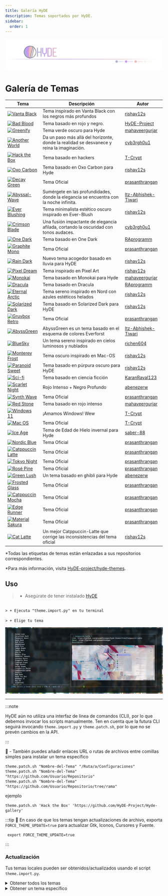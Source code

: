 ```yaml
---
title: Galería HyDE
description: Temas soportados por HyDE.
sidebar:
  order: 1
---
```


<div align = center><img src="https://raw.githubusercontent.com/prasanthrangan/hyprdots/main/Source/assets/hyde_banner.png"><br></div>

# Galería de Temas

<!-- TABLE_START -->

| Tema                                                                                                                                                                 | Descripción                                                                       | Autor                                                        |
| --------------------------------------------------------------------------------------------------------------------------------------------------------------------- | --------------------------------------------------------------------------------- | ------------------------------------------------------------- |
| [![Vanta Black](https://placehold.co/180x50/000000/FFFFFF?text=Vanta+Black&font=Oswald)](https://github.com/rishav12s/Vanta-Black)                                    | Tema inspirado en Vanta Black con los negros más profundos                              | [rishav12s](https://github.com/rishav12s)                     |
| [![Bad Blood](https://placehold.co/180x50/030000/DF1010?text=Bad+Blood&font=Oswald)](https://github.com/HyDE-Project/hyde-gallery/tree/Bad-Blood)                     | Tema basado en rojo y negro.                                                          | [HyDE-Project](https://github.com/HyDE-Project)               |
| [![Greenify](https://placehold.co/180x50/0e120f/295233?text=Greenify&font=Oswald)](https://github.com/mahaveergurjar/Theme-Gallery/tree/Greenify)                     | Tema verde oscuro para Hyde                                                   | [mahaveergurjar](https://github.com/mahaveergurjar)           |
| [![Another World](https://placehold.co/180x50/11111B/6AA9C9?text=Another+World&font=Oswald)](https://github.com/cyb3rgh0u1/Another-World)                             | Da un paso más allá del horizonte, donde la realidad se desvanece y reina la imaginación.      | [cyb3rgh0u1](https://github.com/cyb3rgh0u1)                   |
| [![Hack the Box](https://placehold.co/180x50/061234/50AA09?text=Hack+the+Box&font=Oswald)](https://github.com/HyDE-Project/hyde-gallery/tree/Hack-the-Box)            | Tema basado en hackers                                                                | [T-Crypt](https://github.com/T-Crypt)                         |
| [![Oxo Carbon](https://placehold.co/180x50/161616/EE5396?text=Oxo+Carbon&font=Oswald)](https://github.com/rishav12s/Oxo-Carbon)                                       | Tema basado en Oxo Carbon para Hyde                                                   | [rishav12s](https://github.com/rishav12s)                     |
| [![Decay Green](https://placehold.co/180x50/14161E/95D3AF?text=Decay+Green&font=Oswald)](https://github.com/HyDE-Project/hyde-themes/tree/Decay-Green)                | Tema Oficial                                                                    | [prasanthrangan](https://github.com/prasanthrangan)           |
| [![Abyssal-Wave](https://placehold.co/180x50/16161D/C8C093?text=Abyssal-Wave&font=Oswald)](https://github.com/Itz-Abhishek-Tiwari/Abyssal-Wave)                       | Sumérgete en las profundidades, donde la elegancia se encuentra con la noche infinita.                      | [Itz-Abhishek-Tiwari](https://github.com/Itz-Abhishek-Tiwari) |
| [![Ever Blushing](https://placehold.co/180x50/141b1e/67b0e8?text=Ever+Blushing&font=Oswald)](https://github.com/rishav12s/Ever-Blushing)                              | Tema minimalista estético oscuro inspirado en Ever-Blush                                  | [rishav12s](https://github.com/rishav12s)                     |
| [![Crimson Blade](https://placehold.co/180x50/082451/D32D6B?text=Crimson+Blade&font=Oswald)](https://github.com/cyb3rgh0u1/Crimson-Blade)                             | Una fusión impactante de elegancia afilada, cortando la oscuridad con tonos audaces. | [cyb3rgh0u1](https://github.com/cyb3rgh0u1)                   |
| [![One Dark](https://placehold.co/180x50/1E212B/5B6B76?text=One+Dark&font=Oswald)](https://github.com/RAprogramm/HyDe-Themes/tree/One-Dark)                           | Tema basado en One Dark                                                              | [RAprogramm](https://github.com/RAprogramm)                   |
| [![Graphite Mono](https://placehold.co/180x50/222222/D9D9D9?text=Graphite+Mono&font=Oswald)](https://github.com/HyDE-Project/hyde-themes/tree/Graphite-Mono)          | Tema Oficial                                                                    | [prasanthrangan](https://github.com/prasanthrangan)           |
| [![Rain Dark](https://placehold.co/180x50/1E2233/822195?text=Rain+Dark&font=Oswald)](https://github.com/rishav12s/Rain-Dark)                                          | Nuevo tema acogedor basado en lluvia para HyDE                                                | [rishav12s](https://github.com/rishav12s)                     |
| [![Pixel Dream](https://placehold.co/180x50/282828/EBDDB2?text=Pixel+Dream&font=Oswald)](https://github.com/rishav12s/Pixel-Dream)                                    | Tema inspirado en Pixel Art                                                          | [rishav12s](https://github.com/rishav12s)                     |
| [![Monokai](https://placehold.co/180x50/2d2a2e/f92672?text=Monokai&font=Oswald)](https://github.com/mahaveergurjar/Theme-Gallery/tree/Monokai)                        | Tema basado en Monokai para Hyde                                                      | [mahaveergurjar](https://github.com/mahaveergurjar)           |
| [![Dracula](https://placehold.co/180x50/2B2E3B/607988?text=Dracula&font=Oswald)](https://github.com/RAprogramm/HyDe-Themes/tree/Dracula)                              | Tema basado en Dracula                                                               | [RAprogramm](https://github.com/RAprogramm)                   |
| [![Eternal Arctic](https://placehold.co/180x50/2E3440/88C0D0?text=Eternal+Arctic&font=Oswald)](https://github.com/rishav12s/Eternal-Arctic)                           | Tema sereno inspirado en Nord con azules estéticos helados                          | [rishav12s](https://github.com/rishav12s)                     |
| [![Solarized Dark](https://placehold.co/180x50/044655/259E9C?text=Solarized+Dark&font=Oswald)](https://github.com/rishav12s/Solarized-Dark)                           | Tema basado en Solarized Dark para HyDE                                               | [rishav12s](https://github.com/rishav12s)                     |
| [![Gruvbox Retro](https://placehold.co/180x50/353842/ADAE89?text=Gruvbox+Retro&font=Oswald)](https://github.com/HyDE-Project/hyde-themes/tree/Gruvbox-Retro)          | Tema Oficial                                                                    | [prasanthrangan](https://github.com/prasanthrangan)           |
| [![AbyssGreen](https://placehold.co/180x50/373C3F/83B38E?text=AbyssGreen&font=Oswald)](https://github.com/Itz-Abhishek-Tiwari/AbyssGreen)                             | AbyssGreen es un tema basado en el esquema de colores Everforst                         | [Itz-Abhishek-Tiwari](https://github.com/Itz-Abhishek-Tiwari) |
| [![BlueSky](https://placehold.co/180x50/294052/AACBF0?text=BlueSky&font=Oswald)](https://github.com/richen604/BlueSky)                                                | Un tema sereno inspirado en cielos luminosos y nublados                                    | [richen604](https://github.com/richen604)                     |
| [![Monterey Frost](https://placehold.co/180x50/3B4252/D8DEE9?text=Monterey+Frost&font=Oswald)](https://github.com/rishav12s/Monterey-Frost)                           | Tema oscuro inspirado en Mac-OS                                                        | [rishav12s](https://github.com/rishav12s)                     |
| [![Paranoid Sweet](https://placehold.co/180x50/821595/51ABAB?text=Paranoid+Sweet&font=Oswald)](https://github.com/rishav12s/Paranoid-Sweet)                           | Tema basado en púrpura oscuro para HyDE                                                  | [rishav12s](https://github.com/rishav12s)                     |
| [![Sci-fi](https://placehold.co/180x50/0D55B2/249CB6?text=Sci-fi&font=Oswald)](https://github.com/KaranRaval123/Sci-fi)                                               | Tema basado en ciencia ficción                                                                | [KaranRaval123](https://github.com/KaranRaval123)             |
| [![Scarlet Night](https://placehold.co/180x50/FF0000/0A0A0A?text=Scarlet+Night&font=Oswald)](https://github.com/abenezerw/Scarlet-Night)                              | Rojo Intenso + Negro Profundo                                                              | [abenezerw](https://github.com/abenezerw)                     |
| [![Synth Wave](https://placehold.co/180x50/495495/ff7edb?text=Synth+Wave&font=Oswald)](https://github.com/HyDE-Project/hyde-themes/tree/Synth-Wave)                   | Tema Oficial                                                                    | [prasanthrangan](https://github.com/prasanthrangan)           |
| [![Red Stone](https://placehold.co/180x50/7E5655/C94342?text=Red+Stone&font=Oswald)](https://github.com/mahaveergurjar/Theme-Gallery/tree/Red_Stone)                  | Tema basado en rojo intenso                                                               | [mahaveergurjar](https://github.com/mahaveergurjar)           |
| [![Windows 11](https://placehold.co/180x50/277AE6/D2DCFD?text=Windows+11&font=Oswald)](https://github.com/HyDE-Project/hyde-gallery/tree/Windows-11)                  | ¡Amamos Windows! Wew                                                              | [T-Crypt](https://github.com/T-Crypt)                         |
| [![Mac OS](https://placehold.co/180x50/857990/B9D7EA?text=Mac+OS&font=Oswald)](https://github.com/HyDE-Project/hyde-gallery/tree/Mac-Os)                              | Tema Oficial                                                                    | [T-Crypt](https://github.com/T-Crypt)                         |
| [![Ice Age](https://placehold.co/180x50/00c1e4cc/0E2840B3?text=Ice+Age&font=Oswald)](https://github.com/saber-88/Ice-Age)                                             | Tema de Edad de Hielo invernal para Hyde                                               | [saber-88](https://github.com/saber-88)                       |
| [![Nordic Blue](https://placehold.co/180x50/7B98B8/CAD7E1?text=Nordic+Blue&font=Oswald)](https://github.com/HyDE-Project/hyde-themes/tree/Nordic-Blue)                | Tema Oficial                                                                    | [prasanthrangan](https://github.com/prasanthrangan)           |
| [![Catppuccin Latte](https://placehold.co/180x50/dd7878/eff1f5?text=Catppuccin+Latte&font=Oswald)](https://github.com/HyDE-Project/hyde-themes/tree/Catppuccin-Latte) | Tema Oficial                                                                    | [prasanthrangan](https://github.com/prasanthrangan)           |
| [![Tokyo Night](https://placehold.co/180x50/7aa2f7/24283b?text=Tokyo+Night&font=Oswald)](https://github.com/HyDE-Project/hyde-themes/tree/Tokyo-Night)                | Tema Oficial                                                                    | [prasanthrangan](https://github.com/prasanthrangan)           |
| [![Rosé Pine](https://placehold.co/180x50/c4a7e7/191724?text=Rosé+Pine&font=Oswald)](https://github.com/HyDE-Project/hyde-themes/tree/Rose-Pine)                      | Tema Oficial                                                                    | [prasanthrangan](https://github.com/prasanthrangan)           |
| [![Green Lush](https://placehold.co/180x50/89E574/153550?text=Green+Lush&font=Oswald)](https://github.com/abenezerw/Green-Lush)                                       | Un tema basado en ghibli para Hyde                                                     | [abenezerw](https://github.com/abenezerw)                     |
| [![Frosted Glass](https://placehold.co/180x50/7ed6ff/1e4c84?text=Frosted+Glass&font=Oswald)](https://github.com/HyDE-Project/hyde-themes/tree/Frosted-Glass)          | Tema Oficial                                                                    | [prasanthrangan](https://github.com/prasanthrangan)           |
| [![Catppuccin Mocha](https://placehold.co/180x50/b4befe/11111b?text=Catppuccin+Mocha&font=Oswald)](https://github.com/HyDE-Project/hyde-themes/tree/Catppuccin-Mocha) | Tema Oficial                                                                    | [prasanthrangan](https://github.com/prasanthrangan)           |
| [![Edge Runner](https://placehold.co/180x50/fada16/000000?text=Edge+Runner&font=Oswald)](https://github.com/HyDE-Project/hyde-themes/tree/Edge-Runner)                | Tema Oficial                                                                    | [prasanthrangan](https://github.com/prasanthrangan)           |
| [![Material Sakura](https://placehold.co/180x50/f2e9e1/b4637a?text=Material+Sakura&font=Oswald)](https://github.com/HyDE-Project/hyde-themes/tree/Material-Sakura)    | Tema Oficial                                                                    | [prasanthrangan](https://github.com/prasanthrangan)           |
| [![Cat Latte](https://placehold.co/180x50/EFF1F5/DD7878?text=Cat+Latte&font=Oswald)](https://github.com/rishav12s/Cat-Latte)                                          | Un mejor Catppuccin-Latte que corrige las inconsistencias del tema oficial      | [rishav12s](https://github.com/rishav12s)                     |

<!-- TABLE_END -->

\*Todas las etiquetas de temas están enlazadas a sus repositorios correspondientes.

\*Para más información, visita [HyDE-project/hyde-themes](https://github.com/HyDE-project/hyde-themes).

## Uso

> - Asegúrate de tener instalado [HyDE](https://github.com/HyDE-project/hyde)

```shell

> + Ejecuta "theme.import.py" en tu terminal

> + Elige tu tema
```

![imagen](https://raw.githubusercontent.com/HyDE-Project/hyde-gallery/43e6cce54698f24842ae2fbb7b80e79556a21e02/assets/HydeThemes.png)

---

:::note

HyDE aún no utiliza una interfaz de línea de comandos (CLI), por lo que debemos invocar los scripts manualmente. Ten en cuenta que la futura CLI seguirá invocando `theme.import.py` y `theme.patch.sh`, por lo que no se prevén cambios en la API.

:::

📢 - También puedes añadir enlaces URL o rutas de archivos entre comillas simples para instalar un tema específico

```shell
theme.patch.sh "Nombre-del-Tema" "/Ruta/a/Configuraciones"
theme.patch.sh "Nombre-del-Tema" "https://github.com/Usuario/Repositorio"
theme.patch.sh "Nombre-del-Tema" "https://github.com/Usuario/Repositorio/tree/rama"
```

ejemplo

```shell
theme.patch.sh 'Hack the Box' 'https://github.com/HyDE-Project/Hyde-gallery'
```

:::tip
📢 En caso de que los temas tengan actualizaciones de archivo, exporta `FORCE_THEME_UPDATE=true` para actualizar Gtk, Iconos, Cursores y Fuente.

```shell
 export FORCE_THEME_UPDATE=true
```

:::

### Actualización

Tus temas locales pueden ser obtenidos/actualizados usando el script `theme.import.py`.

<details>
<summary>Obtener todos los temas</summary>
 Este comando actualiza todos los temas que se encuentran en `xdg_config/hyde/themes/` y que están listados en la [Galería HyDE](#galería-de-temas)

```bash
theme.import.py --fetch all
```

</details>

<details>
<summary>Obtener un tema específico</summary>
 Este comando actualiza un tema específico que se encuentra en `xdg_config/hyde/themes/` y que está listado en la [Galería HyDE](#galería-de-temas)

```bash
theme.import.py --fetch "Nombre-del-Tema"
```

</details>
